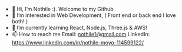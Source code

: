 - 👋 Hi, I’m Nothile :). Welcome to my Github
- 👀 I’m interested in Web Development, ( Front end or back end I love both! )
- 🌱 I’m currently learning React, Node.js, Three.js & AWS!
- 📫 How to reach me
Email: nothile1@gmail.com
LinkedIn: https://www.linkedin.com/in/nothile-moyo-114599122/

<!---
Nothile-Moyo-Git/Nothile-Moyo-Git is a ✨ special ✨ repository because its `README.md` (this file) appears on your GitHub profile.
You can click the Preview link to take a look at your changes.
--->
